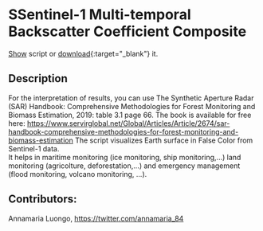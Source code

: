 # SSentinel-1 Multi-temporal Backscatter Coefficient Composite
<a href="#" id='togglescript'>Show</a> script or [download](script.js){:target="_blank"} it.
<div id='script_view' style="display:none">
{% highlight javascript %}
      {% include_relative script.js %}
{% endhighlight %}
</div>

## Description

For the interpretation of results, you can use 
The Synthetic Aperture Radar (SAR) Handbook: Comprehensive Methodologies for Forest Monitoring and Biomass Estimation, 2019: table 3.1 page 66. 
The book is available for free here: https://www.servirglobal.net/Global/Articles/Article/2674/sar-handbook-comprehensive-methodologies-for-forest-monitoring-and-biomass-estimation
The script visualizes Earth surface in False Color from Sentinel-1 data.  
It helps in maritime monitoring (ice monitoring, ship monitoring,...) land monitoring (agricolture, deforestation,...) and emergency management (flood monitoring, volcano monitoring, ...).

## Contributors:
Annamaria Luongo, https://twitter.com/annamaria_84

